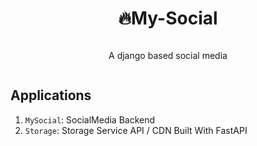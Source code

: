 <div style="display: flex; flex-direction: column; justify-content: center; align-items: center">
<h1>🔥My-Social</h1>
<p>A django based social media</p>
</div>

## Applications

1. `MySocial`: SocialMedia Backend
2. `Storage`: Storage Service API / CDN Built With FastAPI